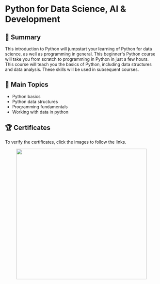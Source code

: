 # Python for Data Science, AI & Development

## 📄 Summary 
This introduction to Python will jumpstart your learning of Python for data science, as well as programming in general. This beginner's Python course will take you from scratch to programming in Python in just a few hours. This course will teach you the basics of Python, including data structures and data analysis. These skills will be used in subsequent courses.

## 📑 Main Topics 
- Python basics
- Python data structures
- Programming fundamentals
- Working with data in python

## 🏆 Certificates 
To verify the certificates, click the images to follow the links.

<p align="middle">
  <a href="https://coursera.org/share/577c9bcf07459df260d54cce8f09469f"><img src="https://user-images.githubusercontent.com/84391594/152701192-698ffb74-fe95-47d1-9d29-782320a13291.png" height="430"></a>
  
</p>

